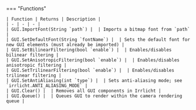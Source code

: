 === "Functions"

    | Function | Returns | Description |
    | - | - | - |
    | GUI.ImportFont(String `path`) |  | Imports a bitmap font from `path` |
    | GUI.SetDefaultFont(String `fontName`) |  | Sets the default font for new GUI elements (must already be imported) |
    | GUI.SetBilinearFiltering(bool `enable`) |  | Enables/disables bilinear filtering |
    | GUI.SetAnisotropicFiltering(bool `enable`) |  | Enables/disables anisotropic filtering |
    | GUI.SetTrilinearFiltering(bool `enable`) |  | Enables/disables trilinear filtering |
    | GUI.SetAntiAliasing(int `type`) |  | Sets anti-aliasing mode; see `irrlicht.ANTI_ALIASING_MODE` |
    | GUI.Clear() |  | Removes all GUI components in Irrlicht |
    | GUI.Queue() |  | Queues GUI to render within the camera rendering queue |